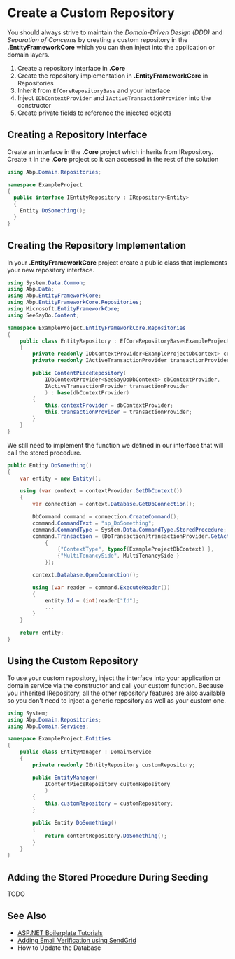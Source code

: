 # Create a Custom Repository

You should always strive to maintain the _Domain-Driven Design (DDD)_ and _Separation of Concerns_ by creating a custom repository in the **.EntityFrameworkCore** which you can then inject into the application or domain layers.

1. Create a repository interface in **.Core**
2. Create the repository implementation in **.EntityFrameworkCore** in Repositories
3. Inherit from ```EfCoreRepositoryBase``` and your interface
4. Inject ```IDbContextProvider``` and ```IActiveTransactionProvider``` into the constructor
5. Create private fields to reference the injected objects

## Creating a Repository Interface

Create an interface in the **.Core** project which inherits from IRepository. Create it in the **.Core** project so it can accessed in the rest of the solution
```csharp
using Abp.Domain.Repositories;

namespace ExampleProject
{
  public interface IEntityRepository : IRepository<Entity>
  {
    Entity DoSomething();
  }
}
```

## Creating the Repository Implementation
In your **.EntityFrameworkCore** project create a public class that implements your new repository interface.

```csharp
using System.Data.Common;
using Abp.Data;
using Abp.EntityFrameworkCore;
using Abp.EntityFrameworkCore.Repositories;
using Microsoft.EntityFrameworkCore;
using SeeSayDo.Content;

namespace ExampleProject.EntityFrameworkCore.Repositories
{
    public class EntityRepository : EfCoreRepositoryBase<ExampleProjectDbContext, Entity>, IEntityRepository
    {
        private readonly IDbContextProvider<ExampleProjectDbContext> contextProvider;
        private readonly IActiveTransactionProvider transactionProvider;

        public ContentPieceRepository(
            IDbContextProvider<SeeSayDoDbContext> dbContextProvider,
            IActiveTransactionProvider transactionProvider
            ) : base(dbContextProvider)
        {
            this.contextProvider = dbContextProvider;
            this.transactionProvider = transactionProvider;
        }
    }
}
```

We still need to implement the function we defined in our interface that will call the stored procedure.

```csharp
public Entity DoSomething()
{
    var entity = new Entity();

    using (var context = contextProvider.GetDbContext())
    {
        var connection = context.Database.GetDbConnection();

        DbCommand command = connection.CreateCommand();
        command.CommandText = "sp_DoSomething";
        command.CommandType = System.Data.CommandType.StoredProcedure;
        command.Transaction = (DbTransaction)transactionProvider.GetActiveTransaction(new ActiveTransactionProviderArgs
            {
                {"ContextType", typeof(ExampleProjectDbContext) },
                {"MultiTenancySide", MultiTenancySide }
            });

        context.Database.OpenConnection();

        using (var reader = command.ExecuteReader())
        {
            entity.Id = (int)reader["Id"];
            ...
        }
    }

    return entity;
}
```

## Using the Custom Repository

To use your custom repository, inject the interface into your application or domain service via the constructor and call your custom function. Because you inherited IRepository, all the other repository features are also available so you don't need to inject a generic repository as well as your custom one.

```csharp
using System;
using Abp.Domain.Repositories;
using Abp.Domain.Services;

namespace ExampleProject.Entities
{
    public class EntityManager : DomainService
    {
        private readonly IEntityRepository customRepository;

        public EntityManager(
            IContentPieceRepository customRepository
            )
        {
            this.customRepository = customRepository;
        }

        public Entity DoSomething()
        {
            return contentRepository.DoSomething();
        }
    }
}
```

## Adding the Stored Procedure During Seeding
TODO

## See Also
* [ASP\.NET Boilerplate Tutorials](README.md)
* [Adding Email Verification using SendGrid](emailverification.md)
* How to Update the Database